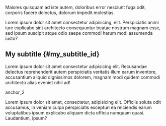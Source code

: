 Maiores quisquam ad iste autem, doloribus error nesciunt fuga odit, corporis facere delectus, dolorum impedit molestias.

Lorem ipsum dolor sit amet consectetur adipisicing, elit. Perspiciatis animi iure explicabo sint architecto consequuntur beatae nostrum magnam esse, sed ipsum suscipit atque odio saepe commodi harum modi assumenda iusto?


## My subtitle {#my_subtitle_id}

Lorem ipsum dolor sit amet consectetur adipisicing elit. Recusandae delectus reprehenderit autem perspiciatis veritatis illum earum inventore, accusantium aliquid dignissimos dolorem, magnam modi quidem commodi architecto alias eveniet nihil ad!

<anchor>anchor_2</anchor>

Lorem ipsum dolor sit amet, consectetur, adipisicing elit. Officiis soluta odit accusamus, in veniam culpa perspiciatis excepturi ea reiciendis earum voluptatibus ipsum explicabo aliquam dicta officia numquam quasi. Laudantium, ipsum?
